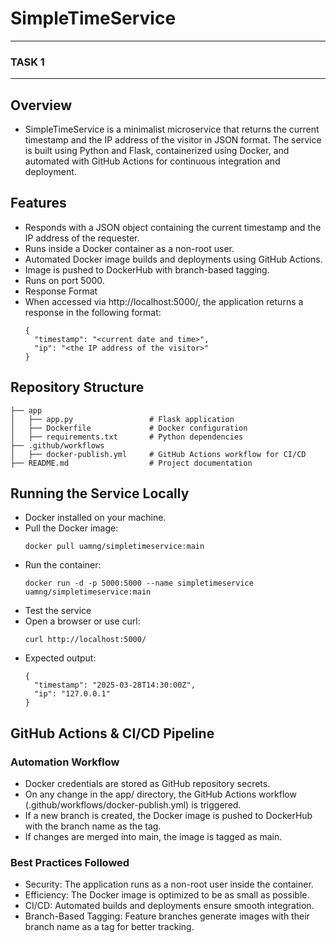 # SimpleTimeService

---
### TASK 1
---

## Overview

- SimpleTimeService is a minimalist microservice that returns the current timestamp and the IP address of the visitor in JSON format. The service is built using Python and Flask, containerized using Docker, and automated with GitHub Actions for continuous integration and deployment.

## Features

- Responds with a JSON object containing the current timestamp and the IP address of the requester.
- Runs inside a Docker container as a non-root user.
- Automated Docker image builds and deployments using GitHub Actions.
- Image is pushed to DockerHub with branch-based tagging.
- Runs on port 5000.
- Response Format
- When accessed via http://localhost:5000/, the application returns a response in the following format:
  ```
  {
    "timestamp": "<current date and time>",
    "ip": "<the IP address of the visitor>"
  }
  ```
  
## Repository Structure

```
├── app
│   ├── app.py                 # Flask application
│   ├── Dockerfile             # Docker configuration
│   ├── requirements.txt       # Python dependencies
├── .github/workflows
│   ├── docker-publish.yml     # GitHub Actions workflow for CI/CD
├── README.md                  # Project documentation
```

## Running the Service Locally

- Docker installed on your machine.
- Pull the Docker image:
  ```
  docker pull uamng/simpletimeservice:main
  ```
- Run the container:
  ```
  docker run -d -p 5000:5000 --name simpletimeservice uamng/simpletimeservice:main
  ```
- Test the service
- Open a browser or use curl:
  ```
  curl http://localhost:5000/
  ```
- Expected output:
  ```
  {
    "timestamp": "2025-03-28T14:30:00Z",
    "ip": "127.0.0.1"
  }
  ```

## GitHub Actions & CI/CD Pipeline

### Automation Workflow

- Docker credentials are stored as GitHub repository secrets.
- On any change in the app/ directory, the GitHub Actions workflow (.github/workflows/docker-publish.yml) is triggered.
- If a new branch is created, the Docker image is pushed to DockerHub with the branch name as the tag.
- If changes are merged into main, the image is tagged as main.

### Best Practices Followed

- Security: The application runs as a non-root user inside the container.
- Efficiency: The Docker image is optimized to be as small as possible.
- CI/CD: Automated builds and deployments ensure smooth integration.
- Branch-Based Tagging: Feature branches generate images with their branch name as a tag for better tracking.

